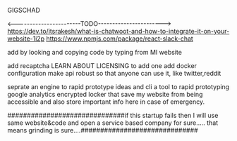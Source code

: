 GIGSCHAD

<-----------------------TODO----------------------->
https://dev.to/itsrakesh/what-is-chatwoot-and-how-to-integrate-it-on-your-website-1i2p
https://www.npmjs.com/package/react-slack-chat

add by looking and copying code by typing from MI website 

add recaptcha
LEARN ABOUT LICENSING to add one
add docker configuration
make api robust so that anyone can use it, like twitter,reddit

seprate an engine to rapid prototype ideas and cli a tool to rapid prototyping
google analytics
encrypted locker that save my website from being accessible and also store important info here in case of emergency.


##############################if this startup fails then I will use same website&code and open a service based company for sure.....
that means grinding is sure....##############################